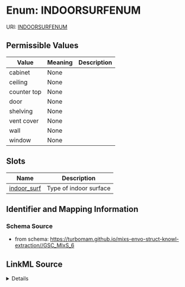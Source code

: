 # Enum: INDOORSURFENUM



URI: [INDOORSURFENUM](INDOORSURFENUM)

## Permissible Values

| Value | Meaning | Description |
| --- | --- | --- |
| cabinet | None |  |
| ceiling | None |  |
| counter top | None |  |
| door | None |  |
| shelving | None |  |
| vent cover | None |  |
| wall | None |  |
| window | None |  |




## Slots

| Name | Description |
| ---  | --- |
| [indoor_surf](indoor_surf.md) | Type of indoor surface |






## Identifier and Mapping Information







### Schema Source


* from schema: https://turbomam.github.io/mixs-envo-struct-knowl-extraction//GSC_MIxS_6




## LinkML Source

<details>
```yaml
name: INDOOR_SURF_ENUM
from_schema: https://turbomam.github.io/mixs-envo-struct-knowl-extraction//GSC_MIxS_6
rank: 1000
permissible_values:
  cabinet:
    text: cabinet
  ceiling:
    text: ceiling
  counter top:
    text: counter top
  door:
    text: door
  shelving:
    text: shelving
  vent cover:
    text: vent cover
  wall:
    text: wall
  window:
    text: window

```
</details>
